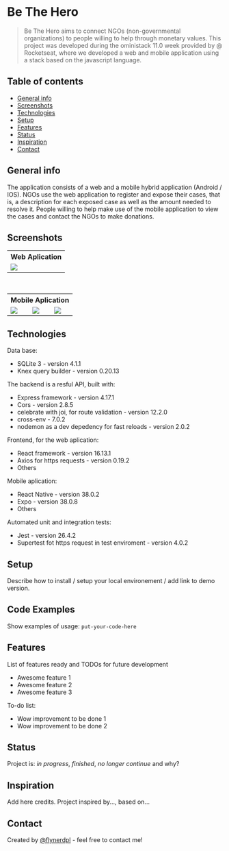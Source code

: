 # Be The Hero
> Be The Hero aims to connect NGOs (non-governmental organizations) to people willing to help through monetary values. This project was developed during the oministack 11.0 week provided by @ Rocketseat, where we developed a web and mobile application using a stack based on the javascript language.

## Table of contents
* [General info](#general-info)
* [Screenshots](#screenshots)
* [Technologies](#technologies)
* [Setup](#setup)
* [Features](#features)
* [Status](#status)
* [Inspiration](#inspiration)
* [Contact](#contact)

## General info
The application consists of a web and a mobile hybrid application (Android / IOS). NGOs use the web application to register and expose their cases, that is, a description for each exposed case as well as the amount needed to resolve it. People willing to help make use of the mobile application to view the cases and contact the NGOs to make donations.

## Screenshots
<table>
  <tr>
    <th width="100%">Web Aplication</th>
  </tr>
  <tr>
    <td>
      <img src="https://github.com/jossiasmupandza/be-the-hero/blob/develop/screenshots/bethehero-web.gif" />
    </td>
  </tr>
</table>
<br/>
<table>
  <tr>
    <th colspan="3">Mobile Aplication</th>
  </tr>
  <tr>
    <td>
      <img src="https://github.com/jossiasmupandza/be-the-hero/blob/develop/screenshots/bethehero-mobile-splash.png" />
    </td>
    <td>
      <img src="https://github.com/jossiasmupandza/be-the-hero/blob/develop/screenshots/bethehero-mobile-incidents.png" />
    </td>
    <td>
      <img src="https://github.com/jossiasmupandza/be-the-hero/blob/develop/screenshots/bethehero-mobile-details.png" />
    </td>
  </tr>
</table>


## Technologies
Data base:
* SQLite 3 - version 4.1.1
* Knex query builder - version 0.20.13

The backend is a resful API, built with:
* Express framework - version 4.17.1
* Cors - version 2.8.5
* celebrate with joi, for route validation - version 12.2.0
* cross-env - 7.0.2
* nodemon as a dev depedency for fast reloads - version 2.0.2

Frontend, for the web aplication:
* React framework - version 16.13.1
* Axios for https requests - version 0.19.2
* Others

Mobile aplication:
* React Native - version 38.0.2
* Expo - version 38.0.8
* Others

Automated unit and integration tests:
* Jest - version 26.4.2
* Supertest fot https request in test enviroment - version 4.0.2

## Setup
Describe how to install / setup your local environement / add link to demo version.

## Code Examples
Show examples of usage:
`put-your-code-here`

## Features
List of features ready and TODOs for future development
* Awesome feature 1
* Awesome feature 2
* Awesome feature 3

To-do list:
* Wow improvement to be done 1
* Wow improvement to be done 2

## Status
Project is: _in progress_, _finished_, _no longer continue_ and why?

## Inspiration
Add here credits. Project inspired by..., based on...

## Contact
Created by [@flynerdpl](https://www.flynerd.pl/) - feel free to contact me!
